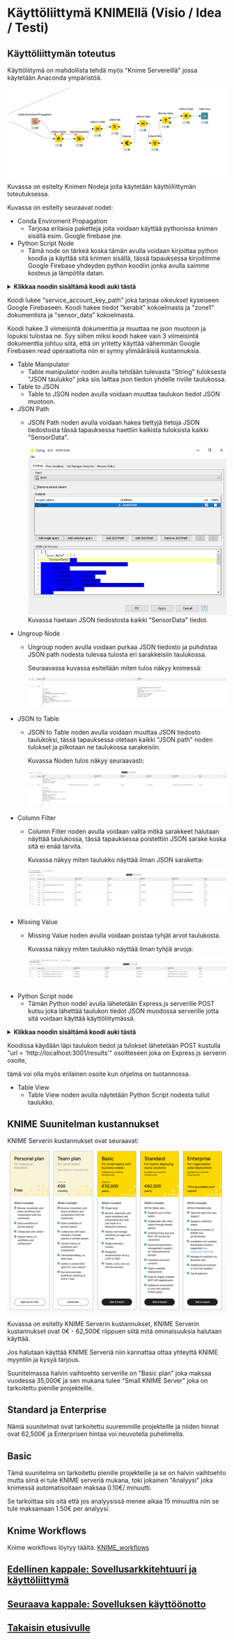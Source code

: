 # Käyttöliittymä KNIMEllä (Visio / Idea / Testi)

## Käyttöliittymän toteutus
Käyttöliitymä on mahdollista tehdä myös "Knime Servereillä" jossa käytetään Anaconda ympäristöä.

![ImageKnimePython.PNG](Images%2FKNIME%2FImageKnimePython.PNG)

Kuvassa on esitelty Knimen Nodeja joita käytetään käyttöliittymän toteutuksessa.

Kuvassa on esitelty seuraavat nodet:

* Conda Enviroment Propagation
  * Tarjoaa erilaisia paketteja joita voidaan käyttää pythonissa knimen sisällä esim. Google firebase jne.
* Python Script Node
  * Tämä node on tärkeä koska tämän avulla voidaan kirjoittaa python koodia ja käyttää sitä knimen sisällä,
    tässä tapauksessa kirjoitimme Google Firebase yhdeyden python koodiin jonka avulla saimme kosteus ja lämpötila datan.
  
<details>
<summary><b>Klikkaa noodin sisältämä koodi auki tästä</b></summary>

```python
import pandas as pd
import json
import knime.scripting.io as knio
from google.cloud import firestore
from datetime import datetime

service_account_key_path = r'C:\Users\mruun\Desktop\kerabit-query\kerabit-query\prj-mtp-jaak-leht-ufl-a50dabd764ca.json'

db = firestore.Client.from_service_account_json(service_account_key_path, project='prj-mtp-jaak-leht-ufl')

collection = 'kerabit'

zone_ref = db.collection(collection).document("zone1")
ruuvi_ref = zone_ref.collection("sensor_data_C631F5295273")

docs = ruuvi_ref.stream()
data = []
for i, doc in enumerate(docs):
    if i >= 3:
        break
    doc_dict = doc.to_dict()

    if 'timestamp' in doc_dict and isinstance(doc_dict['timestamp'], datetime):
        doc_dict['timestamp'] = doc_dict['timestamp'].isoformat()

    data.append({
        'SensorData': {
            'id': doc.id,
            'data': doc_dict
        }
    })

json_data = json.dumps(data, indent=4)

output_table = pd.DataFrame({
    "json_data":[json_data]
    })
knio.output_tables[0] = knio.Table.from_pandas(output_table)
print(output_table)
```
</details>

Koodi lukee "service_account_key_path" joka tarjoaa oikeukset kyseiseen Google Firebaseen. Koodi hakee tiedot "kerabit" kokoelmasta ja "zone1" dokumentista ja "sensor_data" kokoelmasta.

Koodi hakee 3 viimeisintä dokumenttia ja muuttaa ne json muotoon ja lopuksi tulostaa ne.
Syy siihen miksi koodi hakee vain 3 viimeisintä dokumenttia johtuu siitä, että on yritetty käyttää vähemmän Google Firebasen read operaatioita niin ei synny ylimääräisiä kustannuksia.

* Table Manipulator
  * Table manipulator noden avulla tehdään tulevasta "String" tuloksesta "JSON taulukko" joka siis laittaa json tiedon yhdelle riville taulukossa.
* Table to JSON
  * Table to JSON noden avulla voidaan muuttaa taulukon tiedot JSON muotoon.
* JSON Path
  * JSON Path noden avulla voidaan hakea tiettyjä tietoja JSON tiedostosta tässä tapauksessa haettiin kaikista tuloksista kaikki "SensorData".
  
    ![ImageJsonPathNodeKNIME.PNG](Images%2FKNIME%2FImageJsonPathNodeKNIME.PNG)
  Kuvassa haetaan JSON tiedostosta kaikki "SensorData" tiedot.
* Ungroup Node
    * Ungroup noden avulla voidaan purkaa JSON tiedosto ja puhdistaa JSON path nodesta tulevaa tulosta eri sarakkeisiin taulukossa.
      
      Seuraavassa kuvassa esitellään miten tulos näkyy knimessä:

      ![ImagePythonKNIME2.PNG](Images%2FKNIME%2FImagePythonKNIME2.PNG)
* JSON to Table
    * JSON to Table noden avulla voidaan muuttaa JSON tiedosto taulukoksi,
      tässä tapauksessa otetaan kaikki "JSON path" noden tulokset ja pilkotaan ne taulukossa sarakeisiin.
      
      Kuvassa Noden tulos näkyy seuraavasti: 
  
      ![ImageKnimePython3.PNG](Images%2FKNIME%2FImageKnimePython3.PNG)
* Column Filter
    * Column Filter noden avulla voidaan valita mitkä sarakkeet halutaan näyttää taulukossa, tässä tapauksessa poistettiin JSON sarake koska sitä ei enää tarvita.

        Kuvassa näkyy miten taulukko näyttää ilman JSON saraketta:
    
        ![ImageKnimePython4.PNG](Images%2FKNIME%2FImageKnimePython4.PNG)
* Missing Value
    * Missing Value noden avulla voidaan poistaa tyhjät arvot taulukosta.
  
        Kuvassa näkyy miten taulukko näyttää ilman tyhjiä arvoja:
    
        ![ImageKnimePython5.PNG](Images%2FKNIME%2FImageKnimePython5.PNG)
* Python Script node
    * Tämän Python nodel avulla lähetetään Express.js serverille POST kutsu joka lähettää taulukon tiedot JSON muodossa serverille jotta sitä voidaan käyttää käyttöliitymässä.
    
<details>
<summary><b>Klikkaa noodin sisältämä koodi auki tästä</b></summary>

```python
import pandas as pd
import requests
import knime.scripting.io as knio

# Convert Arrow table to pandas DataFrame
df = knio.input_tables[0].to_pandas()

# Print column names and content for verification
print("Column names in DataFrame:")
print(df.columns)
print("DataFrame head:")
print(df.head())

column_name = 'humidity'

for index, row in df.iterrows():
    name = row[column_name]

    payload = {
        'id': row['id'],
        'temperature': row['temperature'],
        'location': row['location'],
        'humidity': row['humidity'],
        'timestamp': row['timestamp'],
        'zone': row['zone']
    }

    # Server End point urli
    url = 'http://localhost:3001/results'

    print(f"Sending request for row {index} with data: {payload}")
    
    try:
        # Lähetä POST kutsu
        response = requests.post(url, json=payload,proxies={"http": None, "https": None}, timeout=10)  # Increased timeout to 5 seconds

        # Tulosta response
        print(f"Response Status Code: {response.status_code}")
        print(f"Response Body: {response.text}")

        # Tarkista Onko Response kunnossa
        if response.status_code == 200:
            print(f"Successfully sent data: {name}")
        else:
            print(f"Failed to send data: {name}")
    
    except requests.exceptions.Timeout:
        print(f"Request for {name} timed out.")
    except requests.exceptions.RequestException as e:
       
        print(f"Request failed for {name}: {e}")

# Knime node Outputti
knio.output_tables[0] = knio.Table.from_pandas(df)
```
</details>

Koodissa käydään läpi taulukon tiedot ja tulokset lähetetään POST kustulla "url = 'http://localhost:3001/results'" osoitteseen joka on Express.js serverin osoite,

tämä voi olla myös erilainen osoite kun ohjelma on tuotannossa.

* Table View
    * Table View noden avulla näytetään Python Script nodesta tullut taulukko.

## KNIME Suunitelman kustannukset
KNIME Serverin kustannukset ovat seuraavat:

![KNIMEPricingImage.PNG](Images/KNIME/KNIMEPricingImage.PNG)

Kuvassa on esitelty KNIME Serverin kustannukset, KNIME Serverin kustannukset ovat 0€ - 62,500€ riippuen siitä mitä ominaisuuksia halutaan käyttää.

Jos halutaan käyttää KNIME Serveriä niin kannattaa ottaa yhteyttä KNIME myyntiin ja kysyä tarjous.

Suunitelmassa halvin vaihtoehto serverille on "Basic plan" joka maksaa vuodessa 35,000€ ja sen mukana tulee "Small KNIME Server" joka on tarkoitettu pienille projekteille.

## Standard ja Enterprise
Nämä suunitelmat ovat tarkoitettu suuremmille projekteille ja niiden hinnat ovat 62,500€ ja Enterprisen hintaa voi neuvotella puhelimella.

## Basic 
Tämä suunitelma on tarkoitettu pienille projekteille ja se on halvin vaihtoehto mutta siinä ei tule KNIME serveriä mukana, toki jokainen "Analyysi" joka knimessä automatisoitaan maksaa 0.10€/ minuutti.

Se tarkoittaa siis sitä että jos analyysissä menee aikaa 15 minuuttia niin se tule maksamaan 1.50€ per analyysi.

## Knime Workflows
Knime workflows löytyy täältä: [KNIME_workflows](KNIME_workflows)

## [Edellinen kappale: Sovellusarkkitehtuuri ja käyttöliittymä](Käyttöliittymä.md)
## [Seuraava kappale: Sovelluksen käyttöönotto](../README.md#otto)
## [Takaisin etusivulle](../README.md)